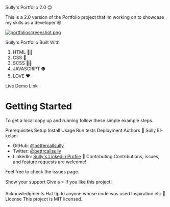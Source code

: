 Sully's Portfolio 2.0 😍

This is a 2.0 version of the Portfolio project that im working on to showcase my skills as a developer 😎 

[![portfolioscreenshot.png](https://i.postimg.cc/0ywxXJHk/portfolioscreenshot.png)](https://postimg.cc/WdTQhtvC)

Sully's Portfolio
Built With
1. HTML :astronaut:
2. CSS :apple:
3. SCSS :artist:
4. JAVASCRIPT :alien:
5. LOVE ❤️ 

Live Demo Link

Getting Started
=======

To get a local copy up and running follow these simple example steps.

Prerequisites
Setup
Install
Usage
Run tests
Deployment
Authors
👤 Sully El-kelani

- GitHub: [@bettercallsully](https://github.com/bettercallsully)
- Twitter: [@bettrcallsully](https://twitter.com/bettrcallsully)
- LinkedIn: [Sully's Linkedin Profile](https://linkedin.com/in/solomonelkelani)
🤝 Contributing
Contributions, issues, and feature requests are welcome!

Feel free to check the issues page.

Show your support
Give a ⭐️ if you like this project!

Acknowledgments
Hat tip to anyone whose code was used
Inspiration
etc
📝 License
This project is MIT licensed.
